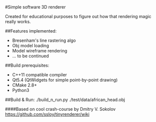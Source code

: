 #Simple software 3D renderer

Created for educational purposes to figure out how that rendering magic really works.

##Features implemented:
* Bresenham's line rastering algo
* Obj model loading
* Model wireframe rendering
* ... to be continued

##Build prerequisites:
* C++11 compatible compiler
* Qt5.4 (QtWidgets for simple point-by-point drawing)
* CMake 2.8+
* Python3

##Build & Run:
./build_n_run.py ./test/data/african_head.obj

####Based on cool crash-course by Dmitry V. Sokolov
https://github.com/ssloy/tinyrenderer/wiki
